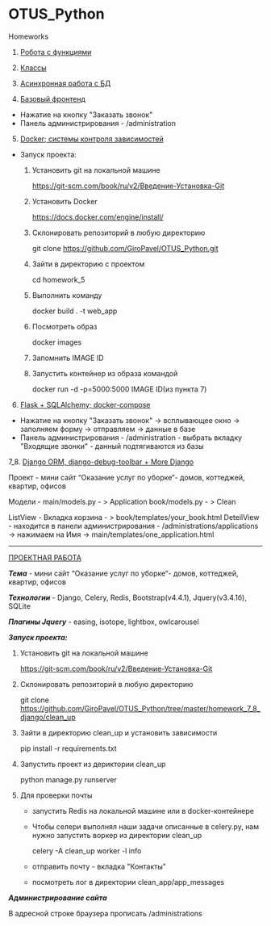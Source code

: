 # OTUS_Python
Homeworks

1. [Робота с функциями](https://github.com/GiroPavel/OTUS_Python/blob/master/homework_1/task.py "Робота с функциями")

2. [Классы](https://github.com/GiroPavel/OTUS_Python/tree/master/homework_2 "Классы")

3. [Асинхронная работа с БД](https://github.com/GiroPavel/OTUS_Python/blob/master/homework_3/main.py "Асинхронная работа с БД")

4. [Базовый фронтенд](https://github.com/GiroPavel/OTUS_Python/tree/master/homework_4 "Базовый фронтенд")
- Нажатие на кнопку "Заказать звонок"
- Панель администрирования - /administration 

5. [Docker; системы контроля зависимостей](https://github.com/GiroPavel/OTUS_Python/tree/master/homework_5 "Docker; системы контроля зависимостей")
- Запуск проекта:
  1. Установить git на локальной машине
  
     https://git-scm.com/book/ru/v2/Введение-Установка-Git
     
  2. Установить Docker
  
     https://docs.docker.com/engine/install/
     
  3. Склонировать репозиторий в любую директорию
  
     git clone https://github.com/GiroPavel/OTUS_Python.git
     
  4. Зайти в директорию с проектом 
  
     cd homework_5
     
  5. Выполнить команду
  
     docker build . -t web_app
     
  6. Посмотреть образ
  
      docker images
      
  7. Запомнить IMAGE ID 
  
  8. Запустить контейнер из образа командой
  
     docker run -d -p=5000:5000 IMAGE ID(из пункта 7)

6. [Flask + SQLAlchemy; docker-compose](https://github.com/GiroPavel/OTUS_Python/tree/master/homework_6 "Flask + SQLAlchemy; docker-compose")
- Нажатие на кнопку "Заказать звонок" -> всплывающее окно -> заполняем форму -> отправляем -> данные в базe
- Панель администрирования - /administration - выбрать вкладку "Входящие звонки" - данный подтягиваются из базы

7_8. [Django ORM, django-debug-toolbar + More Django](https://github.com/GiroPavel/OTUS_Python/tree/master/homework_7_8_django/clean_up "Django ORM, django-debug-toolbar + More Django")

Проект - мини сайт “Оказание услуг по уборке“- домов, коттеджей, квартир, офисов

Модели - main/models.py - > Application
         book/models.py - > Clean
         
ListView - Вкладка корзина - > book/templates/your_book.html
DeteilView - находится в панели администрирования - /administrations/applications -> нажимаем на Имя -> main/templates/one_application.html
      
      
__________________

[ПРОЕКТНАЯ РАБОТА](https://github.com/GiroPavel/OTUS_Python/tree/master/Project "ПРОЕКТНАЯ РАБОТА")

***Тема*** -  мини сайт “Оказание услуг по уборке“- домов, коттеджей, квартир, офисов

***Технологии*** - Django, Celery, Redis, Bootstrap(v4.4.1), Jquery(v3.4.1б), SQLite

***Плагины Jquery*** - easing, isotope, lightbox, owlcarousel

***Запуск проекта:***

1. Установить git на локальной машине
  
   https://git-scm.com/book/ru/v2/Введение-Установка-Git
     
2. Склонировать репозиторий в любую директорию

   git clone https://github.com/GiroPavel/OTUS_Python/tree/master/homework_7_8_django/clean_up
   
3. Зайти в директорию clean_up и установить зависимости

   pip install -r requirements.txt
   
4. Запустить проект из дериктории clean_up

   python manage.py runserver
   
5. Для проверки почты
   - запустить Redis на локальной машине или в docker-контейнере
   - Чтобы селери выполнял наши задачи описанные в celery.py, нам нужно запустить воркер из директории clean_up
   
     celery -A clean_up worker -l info
     
   - отправить почту - вкладка "Контакты" 
   - посмотреть лог в директории clean_app/app_messages

***Администрирование сайта***

   В адресной строке браузера прописать /administrations
